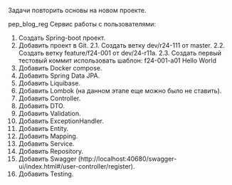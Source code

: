 Задачи повторить основы на новом проекте.

pep_blog_reg
Сервис работы с пользователями:

 1. Создать Spring-boot проект.
 2. Добавить проект в Git.
    2.1. Создать ветку dev/r24-111 от master.
    2.2. Создать ветку feature/f24-001 от dev/24-r11a.
    2.3. Создать первый тестовый коммит использовать шаблон:
         f24-001-a01
         Hello World
 3. Добавить Docker compose.
 4. Добавить Spring Data JPA.
 5. Добавить Liquibase.
 6. Добавить Lombok (на данном этапе еще можно было не ставить).
 7. Добавить Controller.
 8. Добавить DTO.
 9. Добавить Validation.
10. Добавить ExceptionHandler.
11. Добавить Entity.
12. Добавить Mapping.
13. Добавить Service.
14. Добавить Repository.
15. Добавить Swagger (http://localhost:40680/swagger-ui/index.html#/user-controller/register).
16. Добавить Testing.
